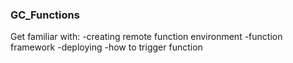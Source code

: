 ### GC_Functions

Get familiar with:
-creating remote function environment
-function framework
-deploying
-how to trigger function
